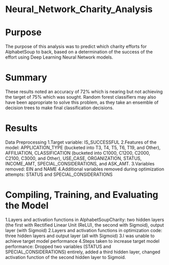 # Neural_Network_Charity_Analysis

# Purpose
The purpose of this analysis was to predict which charity efforts for AlphabetSoup to back, based on a determination of the success of the effort using Deep Learning Neural Network models.

# Summary
These results noted an accuracy of 72% which is nearing but not achieving the target of 75% which was sought. Random forest classifiers may also have been appropriate to solve this problem, as they take an ensemble of decision trees to make final classification decisions.

# Results
Data Preprocessing
1.Target variable: IS_SUCCESSFUL
2.Features of the model: APPLICATION_TYPE (bucketed into T3, T4, T5, T6, T19, and Other), AFFILIATION, CLASSIFICATION (bucketed into C1000, C1200, C2000, C2100, C3000, and Other), USE_CASE, ORGANIZATION, STATUS, INCOME_AMT, SPECIAL_CONSIDERATIONS, and ASK_AMT.
3.Variables removed: EIN and NAME
4.Additional variables removed during optimization attempts: STATUS and SPECIAL_CONSIDERATIONS

# Compiling, Training, and Evaluating the Model
1.Layers and activation functions in AlphabetSoupCharity: two hidden layers (the first with Rectified Linear Unit (ReLU), the second with Sigmoid), output layer (with Sigmoid)
2.Layers and activation functions in optimization code: three hidden layers and output layer (all with Sigmoid)
3.I was unable to achieve target model performance
4.Steps taken to increase target model performance: Dropped two variables (STATUS and SPECIAL_CONSIDERATIONS) entirely, added a third hidden layer, changed activation function of the second hidden layer to Sigmoid.

